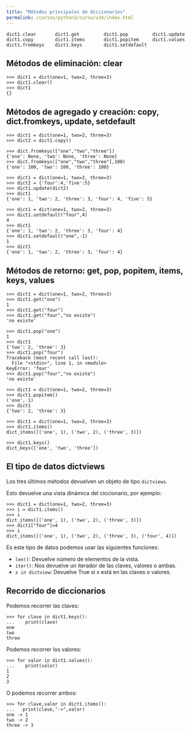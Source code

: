 ```yaml
---
title: "Métodos principales de diccionarios"
permalink: /cursos/python3/curso/u34/index.html
---
```


	dict1.clear       dict1.get         dict1.pop         dict1.update      
	dict1.copy        dict1.items       dict1.popitem     dict1.values      
	dict1.fromkeys    dict1.keys        dict1.setdefault  

## Métodos de eliminación: clear

	>>> dict1 = dict(one=1, two=2, three=3)
	>>> dict1.clear()
	>>> dict1
	{}

## Métodos de agregado y creación: copy, dict.fromkeys, update, setdefault

	>>> dict1 = dict(one=1, two=2, three=3)
	>>> dict2 = dict1.copy()

	>>> dict.fromkeys(["one","two","three"])
	{'one': None, 'two': None, 'three': None}
	>>> dict.fromkeys(["one","two","three"],100)
	{'one': 100, 'two': 100, 'three': 100}

	>>> dict1 = dict(one=1, two=2, three=3)
	>>> dict2 = {'four':4,'five':5}
	>>> dict1.update(dict2)
	>>> dict1
	{'one': 1, 'two': 2, 'three': 3, 'four': 4, 'five': 5}

	>>> dict1 = dict(one=1, two=2, three=3)
	>>> dict1.setdefault("four",4)
	4
	>>> dict1
	{'one': 1, 'two': 2, 'three': 3, 'four': 4}
	>>> dict1.setdefault("one",-1)
	1
	>>> dict1
	{'one': 1, 'two': 2, 'three': 3, 'four': 4}

## Métodos de retorno: get, pop, popitem, items, keys, values	

	>>> dict1 = dict(one=1, two=2, three=3)
	>>> dict1.get("one")
	1
	>>> dict1.get("four")
	>>> dict1.get("four","no existe")
	'no existe'

	>>> dict1.pop("one")
	1
	>>> dict1
	{'two': 2, 'three': 3}
	>>> dict1.pop("four")
	Traceback (most recent call last):
	  File "<stdin>", line 1, in <module>
	KeyError: 'four'
	>>> dict1.pop("four","no existe")
	'no existe'

	>>> dict1 = dict(one=1, two=2, three=3)
	>>> dict1.popitem()
	('one', 1)
	>>> dict1
	{'two': 2, 'three': 3}

	>>> dict1 = dict(one=1, two=2, three=3)
	>>> dict1.items()
	dict_items([('one', 1), ('two', 2), ('three', 3)])

	>>> dict1.keys()
	dict_keys(['one', 'two', 'three'])

	
## El tipo de datos dictviews

Los tres últimos métodos devuelven un objeto de tipo `dictviews`.

Esto devuelve una vista dinámica del ciccionario, por ejemplo:

	>>> dict1 = dict(one=1, two=2, three=3)
	>>> i = dict1.items()
	>>> i
	dict_items([('one', 1), ('two', 2), ('three', 3)])
	>>> dict1["four"]=4
	>>> i
	dict_items([('one', 1), ('two', 2), ('three', 3), ('four', 4)])

Es este tipo de datos podemos usar las siguientes funciones:

* `len()`: Devuelve número de elementos de la vista.
* `iter()`: Nos devuelve un iterador de las claves, valores o ambas.
* `x in dictview`: Devuelve True si x está en las claves o valores.

## Recorrido de diccionarios

Podemos recorrer las claves:

	>>> for clave in dict1.keys():
	...    print(clave)
	one
	two
	three

Podemos recorrer los valores:

	>>> for valor in dict1.values():
	...    print(valor) 
	1
	2
	3

O podemos recorrer ambos:

	>>> for clave,valor in dict1.items():
	...   print(clave,"->",valor)
	one -> 1
	two -> 2
	three -> 3

